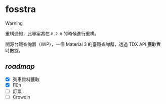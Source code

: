 # fosstra
> [!WARNING]
> 重構通知，此專案將在 `0.2.0` 的時候進行重構。
>

開源台鐵查詢器（WIP），一個 Material 3 的臺鐵查詢器，透過 TDX API 獲取實時數據。
## *roadmap*
- [x] 列車資料獲取
- [x] l10n
- [ ] 訂票
- [ ] Crowdin
